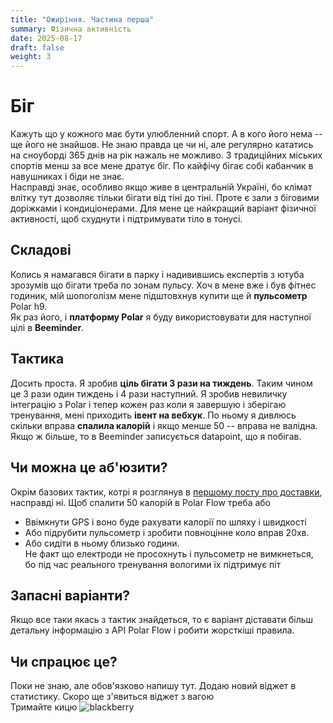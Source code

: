 ```yaml
---
title: "Ожиріння. Частина перша"
summary: Фізична активність
date: 2025-08-17
draft: false
weight: 3
---
```


# Біг
Кажуть що у кожного має бути улюбленний спорт. А в кого його нема -- ще його не знайшов.
Не знаю правда це чи ні, але регулярно кататись на сноуборді 365 днів на рік нажаль не можливо.
З традиційних міських спортів менш за все мене дратує біг. По кайфічу бігає собі кабанчик в навушниках
і біди не знає. \
Насправді знає, особливо якщо живе в центральній Україні, бо клімат влітку тут дозволяє тільки бігати від 
тіні до тіні. Проте є зали з біговими доріжками і кондиціонерами. Для мене це найкращий варіант фізичної 
активності, щоб схуднути і підтримувати тіло в тонусі.

## Складові
Колись я намагався бігати в парку і надивившись експертів з ютуба зрозумів що бігати треба по зонам пульсу.
Хоч в мене вже і був фітнес годиник, мій шопоголізм мене підштовхнув купити ще й **пульсометр** Polar h9.\
Як раз його, і **платформу Polar** я буду використовувати для наступної цілі в **Beeminder**.

## Тактика
Досить проста. Я зробив **ціль бігати 3 рази на тиждень**. Таким чином це 3 рази один тиждень і 4 рази наступний.
Я зробив невиличку інтеграцію з Polar і тепер кожен раз коли я завершую і зберігаю тренування, мені приходить 
**івент на вебхук**. По ньому я дивлюсь скільки вправа **спалила калорій** і якщо менше 50 -- вправа не валідна.
Якщо ж більше, то в Beeminder записується datapoint, що я побігав.

## Чи можна це аб'юзити?
Окрім базових тактик, котрі я розглянув в [першому посту про доставки](/posts/papermod/2_deliveries_part_1), насправді ні.
Щоб спалити 50 калорій в Polar Flow треба або 
- Ввімкнути GPS і воно буде рахувати калорії по шляху і швидкості
- Або підрубити пульсометр і зробити повноцінне коло вправ 20хв. 
- Або сидіти в ньому близько години. \
    Не факт що електроди не просохнуть і пульсометр не вимкнеться, бо під час реального тренування вологими їх підтримує піт

## Запасні варіанти?
Якщо все таки якась з тактик знайдеться, то є варіант діставати більш детальну інформацію з API Polar Flow і робити жорсткіші правила.

## Чи спрацює це?
Поки не знаю, але обов'язково напишу тут. Додаю новий віджет в статистику. Скоро ще з'явиться віджет з вагою\
Тримайте кицю
![blackberry](/3_obesity_part_1/blackberry.jpg)